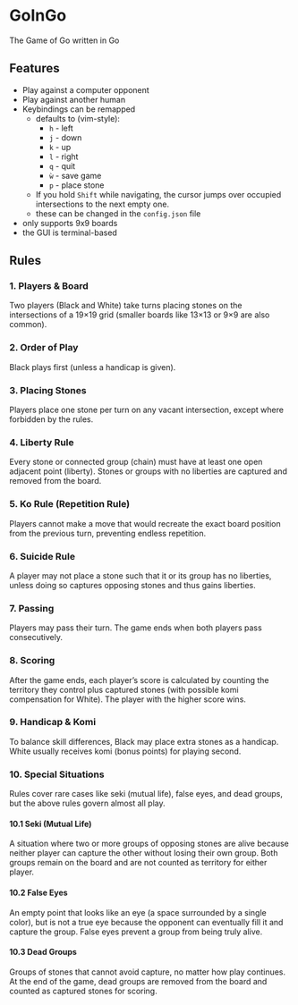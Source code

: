 # GoInGo

The Game of Go written in Go

## Features

* Play against a computer opponent
* Play against another human
* Keybindings can be remapped
  * defaults to (vim-style):
    * `h` - left
    * `j` - down
    * `k` - up
    * `l` - right
    * `q` - quit
    * `ẁ` - save game
    * `p` - place stone
  * If you hold `Shift` while navigating, the cursor jumps over occupied intersections
  to the next empty one.
  * these can be changed in the `config.json` file
* only supports 9x9 boards
* the GUI is terminal-based

## Rules

### 1. Players & Board

Two players (Black and White) take turns placing stones
on the intersections of a 19×19 grid (smaller boards like 13×13 or 9×9 are
also common).

### 2. Order of Play

Black plays first (unless a handicap is given).

### 3. Placing Stones

Players place one stone per turn on any vacant
intersection, except where forbidden by the rules.

### 4. Liberty Rule

Every stone or connected group (chain) must have at least
one open adjacent point (liberty). Stones or groups with no liberties are
captured and removed from the board.

### 5. Ko Rule (Repetition Rule)

Players cannot make a move that would
recreate the exact board position from the previous turn, preventing endless
repetition.

### 6. Suicide Rule

A player may not place a stone such that it or its group
has no liberties, unless doing so captures opposing stones and thus gains
liberties.

### 7. Passing

Players may pass their turn. The game ends when both players
pass consecutively.

### 8. Scoring

After the game ends, each player’s score is calculated by
counting the territory they control plus captured stones (with possible komi
compensation for White). The player with the higher score wins.

### 9. Handicap & Komi

To balance skill differences, Black may place extra
stones as a handicap. White usually receives komi (bonus points) for playing
second.

### 10. Special Situations

Rules cover rare cases like seki (mutual life),
false eyes, and dead groups, but the above rules govern almost all play.

#### 10.1 Seki (Mutual Life)

A situation where two or more groups of opposing stones are alive because
neither player can capture the other without losing their own group. Both
groups remain on the board and are not counted as territory for either player.

#### 10.2 False Eyes

An empty point that looks like an eye (a space surrounded by a single color),
but is not a true eye because the opponent can eventually fill it and capture
the group. False eyes prevent a group from being truly alive.

#### 10.3 Dead Groups

Groups of stones that cannot avoid capture, no matter how play continues. At
the end of the game, dead groups are removed from the board and counted as
captured stones for scoring.
